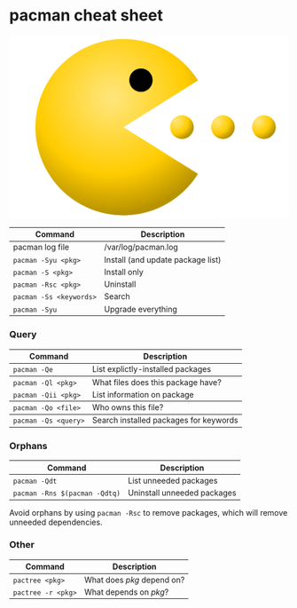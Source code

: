 # pacman cheat sheet


![pacman](./img/pacman.png)

<table>
  <thead>
    <tr>
      <th>Command</th>
      <th>Description</th>
    </tr>
  </thead>
    <tbody>
      <tr>
        <td>pacman log file</td>
        <td>/var/log/pacman.log</td>
      </tr>
      <tr>
        <td><code>pacman -Syu &lt;pkg&gt;</code></td>
        <td>Install (and update package list)</td>
      </tr>
      <tr>
        <td><code>pacman -S &lt;pkg&gt;</code></td>
        <td>Install only</td>
      </tr>
      <tr>
        <td><code>pacman -Rsc &lt;pkg&gt;</code></td>
        <td>Uninstall</td>
      </tr>
      <tr>
        <td><code>pacman -Ss &lt;keywords&gt;</code></td>
        <td>Search</td>
      </tr>
      <tr>
        <td><code>pacman -Syu</code></td>
        <td>Upgrade everything</td>
      </tr>
    </tbody>
</table>


<h3>Query</h3>
<table>
  <thead>
    <tr>
      <th>Command</th>
      <th>Description</th>
    </tr>
  </thead>
<tbody>
<tr>
<td><code>pacman -Qe</code></td>
<td>List explictly-installed packages</td>
</tr>
</tbody>
<tbody>
<tr>
<td><code>pacman -Ql &lt;pkg&gt;</code></td>
<td>What files does this package have?</td>
</tr>
<tr>
<td><code>pacman -Qii &lt;pkg&gt;</code></td>
<td>List information on package</td>
</tr>
</tbody>
<tbody>
<tr>
<td><code>pacman -Qo &lt;file&gt;</code></td>
<td>Who owns this file?</td>
</tr>
</tbody>
<tbody>
<tr>
<td><code>pacman -Qs &lt;query&gt;</code></td>
<td>Search installed packages for keywords</td>
</tr>
</tbody>
</table>
<h3 id="orphans">Orphans</h3>
<table>
<thead>
<tr>
<th>Command</th>
<th>Description</th>
</tr>
</thead>
<tbody>
<tr>
<td><code>pacman -Qdt</code></td>
<td>List unneeded packages</td>
</tr>
<tr>
<td><code>pacman -Rns $(pacman -Qdtq)</code></td>
<td>Uninstall unneeded packages</td>
</tr>
</tbody>
</table>
<p>Avoid orphans by using <code>pacman -Rsc</code> to remove packages, which will remove unneeded dependencies.</p>
<h3 id="other">Other</h3>
<table>
<thead>
<tr>
<th>Command</th>
<th>Description</th>
</tr>
</thead>
<tbody>
<tr>
<td><code>pactree &lt;pkg&gt;</code></td>
<td>What does <em>pkg</em> depend on?</td>
</tr>
<tr>
<td><code>pactree -r &lt;pkg&gt;</code></td>
<td>What depends on <em>pkg</em>?</td>
</tr>
</tbody>
</table>
